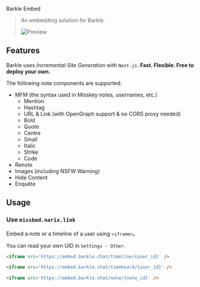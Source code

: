 Barkle Embed

> An embedding solution for Barkle.
> 
> ![Preview](https://github.com/NarixHine/missbed/assets/127665924/1935d23f-e348-4b77-acf2-35de8b06706a)

## Features

Barkle uses *Incremental Site Generation* with `Next.js`. **Fast. Flexible. Free to deploy your own.**

The following note components are supported:
- MFM (the syntax used in Misskey notes, usernames, etc.)
  - Mention
  - Hashtag
  - URL & Link (with OpenGraph support & no CORS proxy needed)
  - Bold
  - Quote
  - Centre
  - Small
  - Italic
  - Strike
  - Code
- Renote
- Images (including NSFW Warning)
- Hide Content
- Enquête

## Usage

### Use `missbed.narix.link`

Embed a note or a timeline of a user using `<iframe>`。

You can read your own UID in `Settings - Other`.

```html
<iframe src='https://embed.barkle.chat/timeline/{user_id}' />

<iframe src='https://embed.barkle.chat/timeboard/{user_id}' />

<iframe src='https://embed.barkle.chat/note/{note_id}' />
```

